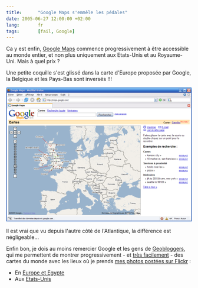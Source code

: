 ```yaml
---
title:      "Google Maps s'emmêle les pédales"
date: 2005-06-27 12:00:00 +02:00
lang:       fr
tags:       [fail, Google]
---
```


Ca y est enfin, [Google Maps](http://maps.google.com/) commence progressivement à être accessible au monde entier, et non plus uniquement aux Etats-Unis et au Royaume-Uni. Mais à quel prix ?

Une petite coquille s'est glissé dans la carte d'Europe proposée par Google, la Belgique et les Pays-Bas sont inversés !!!

![](google_maps_netherlands_belgium_full.png "La Belgique et les Pays-Bas inversés")

Il est vrai que vu depuis l'autre côté de l'Atlantique, la différence est négligeable…

Enfin bon, je dois au moins remercier Google et les gens de [Geobloggers](http://www.geobloggers.com/), qui me permettent de montrer progressivement - et [très facilement](https://www.flickr.com/groups/topic/47132/) - des cartes du monde avec les lieux où je prends [mes photos postées sur Flickr](https://www.flickr.com/photos/nicolas-hoizey/) :

- En [Europe et Egypte](http://www.geobloggers.com/index.cfm?lat=40&lon=10&username=Nicolas+Hoizey&range=180&t=k)
- Aux [Etats-Unis](http://www.geobloggers.com/index.cfm?lat=40&lon=-85&username=Nicolas+Hoizey&range=180&t=k)
